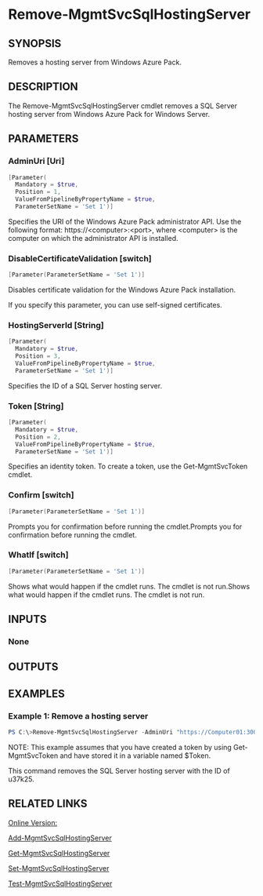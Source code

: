 ﻿# Remove-MgmtSvcSqlHostingServer

## SYNOPSIS
Removes a hosting server from Windows Azure Pack.

## DESCRIPTION
The Remove-MgmtSvcSqlHostingServer cmdlet removes a SQL Server hosting server from Windows Azure Pack for Windows Server.

## PARAMETERS

### AdminUri [Uri]

```powershell
[Parameter(
  Mandatory = $true,
  Position = 1,
  ValueFromPipelineByPropertyName = $true,
  ParameterSetName = 'Set 1')]
```

Specifies the URI of the Windows Azure Pack administrator API.
Use the following format: https://\<computer\>:\<port\>, where \<computer\> is the computer on which the administrator API is installed.


### DisableCertificateValidation [switch]

```powershell
[Parameter(ParameterSetName = 'Set 1')]
```

Disables certificate validation for the Windows Azure Pack installation.

If you specify this parameter, you can use self-signed certificates.


### HostingServerId [String]

```powershell
[Parameter(
  Mandatory = $true,
  Position = 3,
  ValueFromPipelineByPropertyName = $true,
  ParameterSetName = 'Set 1')]
```

Specifies the ID of a SQL Server hosting server.


### Token [String]

```powershell
[Parameter(
  Mandatory = $true,
  Position = 2,
  ValueFromPipelineByPropertyName = $true,
  ParameterSetName = 'Set 1')]
```

Specifies an identity token.
To create a token, use the Get-MgmtSvcToken cmdlet.


### Confirm [switch]

```powershell
[Parameter(ParameterSetName = 'Set 1')]
```

Prompts you for confirmation before running the cmdlet.Prompts you for confirmation before running the cmdlet.


### WhatIf [switch]

```powershell
[Parameter(ParameterSetName = 'Set 1')]
```

Shows what would happen if the cmdlet runs.
The cmdlet is not run.Shows what would happen if the cmdlet runs.
The cmdlet is not run.



## INPUTS
### None


## OUTPUTS
### 




## EXAMPLES
### Example 1: Remove a hosting server

```powershell
PS C:\>Remove-MgmtSvcSqlHostingServer -AdminUri "https://Computer01:30004" -Token $Token -HostingServerId "u37k25"


```
NOTE: This example assumes that you have created a token by using Get-MgmtSvcToken and have stored it in a variable named $Token.

This command removes the SQL Server hosting server with the ID of u37k25.



## RELATED LINKS

[Online Version:](http://go.microsoft.com/fwlink/?LinkID=321814)

[Add-MgmtSvcSqlHostingServer]()

[Get-MgmtSvcSqlHostingServer]()

[Set-MgmtSvcSqlHostingServer]()

[Test-MgmtSvcSqlHostingServer]()

